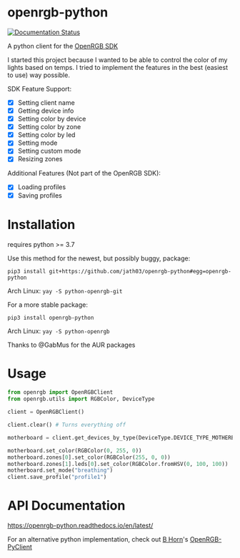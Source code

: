 # openrgb-python


[![Documentation Status](https://readthedocs.org/projects/openrgb-python/badge/?version=latest)](https://openrgb-python.readthedocs.io/en/latest/?badge=latest)

A python client for the [OpenRGB SDK](https://gitlab.com/CalcProgrammer1/OpenRGB)

I started this project because I wanted to be able to control the color of my lights based on temps. I tried to implement the features in the best (easiest to use) way possible.  

SDK Feature Support:
  - [x] Setting client name
  - [x] Getting device info
  - [x] Setting color by device
  - [x] Setting color by zone
  - [x] Setting color by led
  - [x] Setting mode
  - [x] Setting custom mode
  - [x] Resizing zones

Additional Features (Not part of the OpenRGB SDK):
  - [x] Loading profiles
  - [x] Saving profiles

# Installation

requires python >= 3.7

Use this method for the newest, but possibly buggy, package:

`pip3 install git+https://github.com/jath03/openrgb-python#egg=openrgb-python`

Arch Linux:
`yay -S python-openrgb-git`

For a more stable package:

`pip3 install openrgb-python`

Arch Linux:
`yay -S python-openrgb`

Thanks to @GabMus for the AUR packages

# Usage

```python
from openrgb import OpenRGBClient
from openrgb.utils import RGBColor, DeviceType

client = OpenRGBClient()

client.clear() # Turns everything off

motherboard = client.get_devices_by_type(DeviceType.DEVICE_TYPE_MOTHERBOARD)[0]

motherboard.set_color(RGBColor(0, 255, 0))
motherboard.zones[0].set_color(RGBColor(255, 0, 0))
motherboard.zones[1].leds[0].set_color(RGBColor.fromHSV(0, 100, 100))
motherboard.set_mode("breathing")
client.save_profile("profile1")
```

# API Documentation

https://openrgb-python.readthedocs.io/en/latest/


For an alternative python implementation, check out [B Horn](https://github.com/bahorn)'s [OpenRGB-PyClient](https://github.com/bahorn/OpenRGB-PyClient)
